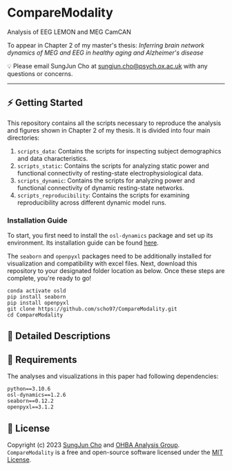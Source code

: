 # CompareModality
Analysis of EEG LEMON and MEG CamCAN

To appear in Chapter 2 of my master's thesis: _Inferring brain network dynamics of MEG and EEG in healthy aging and Alzheimer's disease_

💡 Please email SungJun Cho at sungjun.cho@psych.ox.ac.uk with any questions or concerns.

---

## ⚡️ Getting Started

This repository contains all the scripts necessary to reproduce the analysis and figures shown in Chapter 2 of my thesis. It is divided into four main directories:

1. `scripts_data`: Contains the scripts for inspecting subject demographics and data characteristics.
2. `scripts_static`: Contains the scripts for analyzing static power and functional connectivity of resting-state electrophysiological data.
3. `scripts_dynamic`: Contains the scripts for analyzing power and functional connectivity of dynamic resting-state networks.
4. `scripts_reproducibility`: Contains the scripts for examining reproducibility across different dynamic model runs.

### Installation Guide
To start, you first need to install the `osl-dynamics` package and set up its environment. Its installation guide can be found [here](https://github.com/OHBA-analysis/osl-dynamics).

The `seaborn` and `openpyxl` packages need to be additionally installed for visualization and compatibility with excel files. Next, download this repository to your designated folder location as below. Once these steps are complete, you're ready to go!

```
conda activate osld
pip install seaborn
pip install openpyxl
git clone https://github.com/scho97/CompareModality.git
cd CompareModality
```

## 📄 Detailed Descriptions

## 🎯 Requirements
The analyses and visualizations in this paper had following dependencies:

```
python==3.10.6
osl-dynamics==1.2.6
seaborn==0.12.2
openpyxl==3.1.2
```

## 🪪 License
Copyright (c) 2023 [SungJun Cho](https://github.com/scho97) and [OHBA Analysis Group](https://github.com/OHBA-analysis). `CompareModality` is a free and open-source software licensed under the [MIT License](https://github.com/scho97/CompareModality/blob/main/LICENSE).
